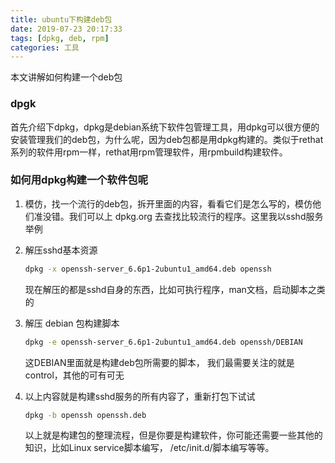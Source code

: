 ```yaml
---
title: ubuntu下构建deb包
date: 2019-07-23 20:17:33
tags: [dpkg, deb, rpm]
categories: 工具
---
```


本文讲解如何构建一个deb包

### dpgk

首先介绍下dpkg，dpkg是debian系统下软件包管理工具，用dpkg可以很方便的安装管理我们的deb包，为什么呢，因为deb包都是用dpkg构建的。类似于rethat系列的软件用rpm一样，rethat用rpm管理软件，用rpmbuild构建软件。

<!-- more -->
### 如何用dpkg构建一个软件包呢

1. 模仿，找一个流行的deb包，拆开里面的内容，看看它们是怎么写的，模仿他们准没错。我们可以上 dpkg.org 去查找比较流行的程序。这里我以sshd服务举例

2. 解压sshd基本资源

   ```bash
   dpkg -x openssh-server_6.6p1-2ubuntu1_amd64.deb openssh
   ```

   现在解压的都是sshd自身的东西，比如可执行程序，man文档，启动脚本之类的

3. 解压 debian 包构建脚本

   ```bash
   dpkg -e openssh-server_6.6p1-2ubuntu1_amd64.deb openssh/DEBIAN
   ```

   这DEBIAN里面就是构建deb包所需要的脚本， 我们最需要关注的就是control，其他的可有可无

4. 以上内容就是构建sshd服务的所有内容了，重新打包下试试

   ```bash
   dpkg -b openssh openssh.deb
   ```

   以上就是构建包的整理流程，但是你要是构建软件，你可能还需要一些其他的知识，比如Linux service脚本编写， /etc/init.d/脚本编写等等。
